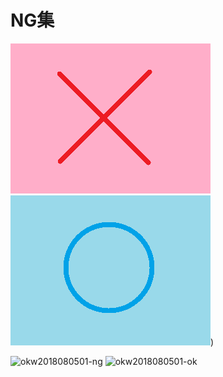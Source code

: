 # NG集

![okw2018080501-ng](images/okw2018080501-ng.png)
![okw2018080501-ok](images/okw2018080501-ok.png))

![okw2018080501-ng](https://user-images.githubusercontent.com/2066921/43681933-a6d19e96-989d-11e8-9842-cb74d6b07fa8.png)
![okw2018080501-ok](https://user-images.githubusercontent.com/2066921/43681934-aa532346-989d-11e8-9686-edf1f6f6e698.png)

